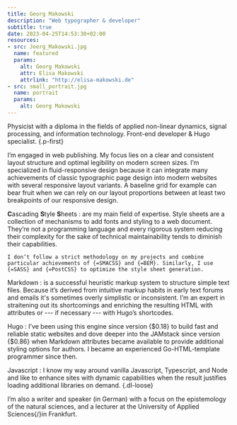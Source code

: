 ```yaml
---
title: Georg Makowski
description: "Web typographer & developer"
subtitle: true
date: 2023-04-25T14:53:30+02:00
resources:
- src: Joerg_Makowski.jpg
  name: featured
  params:
    alt: Georg Makowski
    attr: Elisa Makowski
    attrlink: "http://elisa-makowski.de"
- src: small_portrait.jpg
  name: portrait
  params:
    alt: Georg Makowski
---
```


Physicist with a diploma in the fields of applied non-linear dynamics, signal processing, and information technology. Front-end developer & Hugo specialist.
{.p-first}
<!--more-->

I’m engaged in web publishing. My focus lies on a clear and consistent layout structure and optimal legibility on modern screen sizes. I’m specialized in fluid-responsive design because it can integrate many achievements of classic typographic page design into modern websites with several responsive layout variants. A baseline grid for example can bear fruit when we can rely on our layout proportions between at least two breakpoints of our responsive design.

**C**ascading **S**tyle **S**heets
: are my main field of expertise. Style sheets are a collection of mechanisms to add fonts and styling to a web document. They’re not a programming language and every rigorous system reducing their complexity for the sake of technical maintainability tends to diminish their capabilities.

    I don’t follow a strict methodology on my projects and combine particular achievements of {=SMACSS} and {=BEM}. Similarly, I use {=SASS} and {=PostCSS} to optimize the style sheet generation.

Markdown
: is a successful heuristic markup system to structure simple text files. Because it’s derived from intuitive markup habits in early text forums and emails it's sometimes overly simplistic or inconsistent. I’m an expert in straitening out its shortcomings and enriching the resulting HTML with attributes or --- if necessary --- with Hugo’s shortcodes.

Hugo
: I’ve been using this engine since version {$0.18} to build fast and reliable static websites and dove deeper into the JAMstack since version {$0.86} when Markdown attributes became available to provide additional styling options for authors. I became an experienced Go-HTML-template programmer since then.

Javascript
: I know my way around vanilla Javascript, Typescript, and Node and like to enhance sites with dynamic capabilities when the result justifies loading additional libraries on demand.
{.dl-loose}

I’m also a writer and speaker (in German) with a focus on the epistemology of the natural sciences, and a lecturer at the University of Applied Sciences{/}in Frankfurt.
